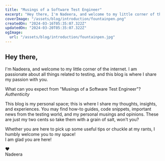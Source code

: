 ```yaml
---
title: "Musings of a Software Test Engineer"
excerpt: "Hey there, I'm Nadeera, and welcome to my little corner of the internet. This blog is my personal space; this is where I share my thoughts, insights, and experiences. You may find how-to guides, code snippets, important news from the testing world, and my personal musings and opinions. These are just my two cents so take them with a grain of salt, won't you? Whether you are here to pick up some useful tips or chuckle at my rants, I humbly welcome you to my space! I am glad you are here!"
coverImage: "/assets/blog/introduction/fountainpen.png"
createdOn: "2024-03-16T05:35:07.322Z"
updatedOn: "2024-03-20T05:35:07.322Z"
ogImage:
  url: "/assets/blog/introduction/fountainpen.jpg"
---
```


## Hey there,

I'm Nadeera, and welcome to my little corner of the internet.
I am passionate about all things related to testing, and this blog is where I share my passion with you.

What can you expect from "Musings of a Software Test Engineer"?  
*Authenticity*

This blog is my personal space; this is where I share my thoughts, insights, and experiences. You may find how-to
guides, code snippets, important news from the testing world, and my personal musings and opinions. These are just my
two cents so take them with a grain of salt, won't you?

Whether you are here to pick up some useful tips or chuckle at my rants, I humbly welcome you to my space!  
I am glad you are here!

♥    
Nadeera